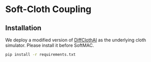 # Soft-Cloth Coupling

## Installation
We deploy a modified version of [DiffClothAI](https://sites.google.com/view/diffsimcloth/) as the underlying cloth simulator. Please install it before SoftMAC.
```bash
pip install -r requirements.txt
```